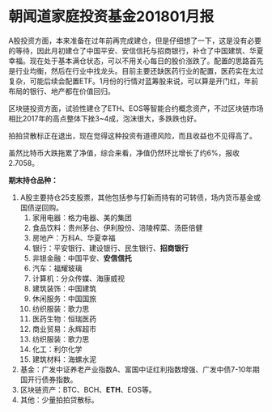 # 朝闻道家庭投资基金201801月报

A股投资方面，本来准备在过年前再完成建仓，但是仔细想了一下，这是没有必要的等待，因此月初建仓了中国平安、安信信托与招商银行，补仓了中国建筑、华夏幸福。现在处于基本满仓状态，可以不用关心每日的股价涨跌了。配置的思路首先是行业均衡，然后在行业中找龙头。目前主要还缺医药行业的配置，医药实在太过复杂，可能后续会配置ETF。1月份的行情对蓝筹股来说，可以算是开门红，年前布局的银行、地产都在价值回归。

区块链投资方面，试验性建仓了ETH、EOS等智能合约概念资产，不过区块链市场相比2017年的高点整体下挫3~4成，泡沫很大，多跌跌也好。

拍拍贷散标正在退出，现在觉得这种投资有道德风险，而且收益也不见得高了。

虽然比特币大跌拖累了净值，综合来看，净值仍然环比增长了约6%，报收2.7058。

**期末持仓品种：**

1. A股主要持仓25支股票，其他包括参与打新而持有的可转债，场内货币基金或国债逆回购。
   1. 家用电器：格力电器、美的集团
   2. 食品饮料：贵州茅台、伊利股份、涪陵榨菜、汤臣倍健
   3. 房地产：万科A、华夏幸福
   4. 银行：平安银行、建设银行、民生银行、**招商银行**
   5. 非银金融：中国平安、**安信信托**
   6. 汽车：福耀玻璃
   7. 计算机：分众传媒、海康威视
   8. 建筑装饰：中国建筑
   9. 休闲服务：中国国旅
   10. 纺织服装：歌力思
   11. 医药生物：恒瑞医药
   12. 商业贸易：永辉超市
   13. 纺织服装：歌力思
   14. 化工：利尔化学
   15. 建筑材料：海螺水泥
2. 基金：广发中证养老产业指数A、富国中证红利指数增强、广发中债7-10年期国开行债券指数。
3. 区块链资产：BTC、BCH、**ETH**、EOS等。
4. 其他：少量拍拍贷散标。


